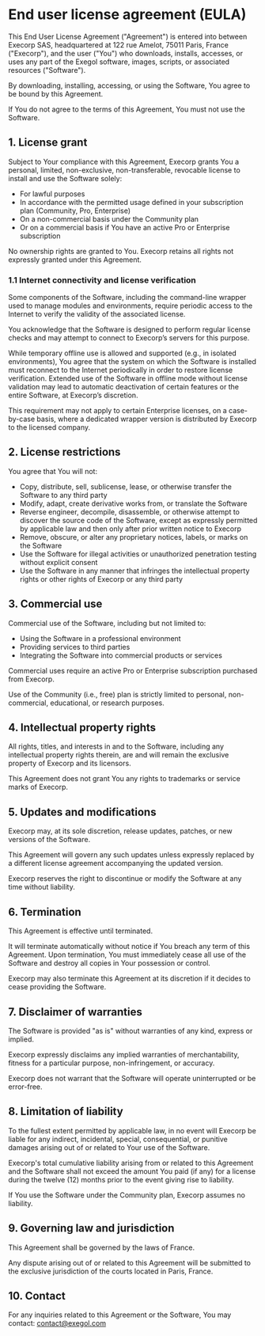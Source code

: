 # End user license agreement (EULA)

This End User License Agreement ("Agreement") is entered into between Execorp SAS, headquartered at 122 rue Amelot, 75011 Paris, France ("Execorp"), and the user ("You") who downloads, installs, accesses, or uses any part of the Exegol software, images, scripts, or associated resources ("Software").

By downloading, installing, accessing, or using the Software, You agree to be bound by this Agreement.

If You do not agree to the terms of this Agreement, You must not use the Software.

## 1. License grant

Subject to Your compliance with this Agreement, Execorp grants You a personal, limited, non-exclusive, non-transferable, revocable license to install and use the Software solely:
- For lawful purposes
- In accordance with the permitted usage defined in your subscription plan (Community, Pro, Enterprise)
- On a non-commercial basis under the Community plan
- Or on a commercial basis if You have an active Pro or Enterprise subscription

No ownership rights are granted to You. Execorp retains all rights not expressly granted under this Agreement.

### 1.1 Internet connectivity and license verification

Some components of the Software, including the command-line wrapper used to manage modules and environments, require periodic access to the Internet to verify the validity of the associated license.

You acknowledge that the Software is designed to perform regular license checks and may attempt to connect to Execorp’s servers for this purpose.

While temporary offline use is allowed and supported (e.g., in isolated environments), You agree that the system on which the Software is installed must reconnect to the Internet periodically in order to restore license verification. Extended use of the Software in offline mode without license validation may lead to automatic deactivation of certain features or the entire Software, at Execorp’s discretion.

This requirement may not apply to certain Enterprise licenses, on a case-by-case basis, where a dedicated wrapper version is distributed by Execorp to the licensed company.

## 2. License restrictions

You agree that You will not:
- Copy, distribute, sell, sublicense, lease, or otherwise transfer the Software to any third party
- Modify, adapt, create derivative works from, or translate the Software
- Reverse engineer, decompile, disassemble, or otherwise attempt to discover the source code of the Software, except as expressly permitted by applicable law and then only after prior written notice to Execorp
- Remove, obscure, or alter any proprietary notices, labels, or marks on the Software
- Use the Software for illegal activities or unauthorized penetration testing without explicit consent
- Use the Software in any manner that infringes the intellectual property rights or other rights of Execorp or any third party

## 3. Commercial use

Commercial use of the Software, including but not limited to:
- Using the Software in a professional environment
- Providing services to third parties
- Integrating the Software into commercial products or services

Commercial uses require an active Pro or Enterprise subscription purchased from Execorp.

Use of the Community (i.e., free) plan is strictly limited to personal, non-commercial, educational, or research purposes.

## 4. Intellectual property rights

All rights, titles, and interests in and to the Software, including any intellectual property rights therein, are and will remain the exclusive property of Execorp and its licensors.

This Agreement does not grant You any rights to trademarks or service marks of Execorp.

## 5. Updates and modifications

Execorp may, at its sole discretion, release updates, patches, or new versions of the Software.

This Agreement will govern any such updates unless expressly replaced by a different license agreement accompanying the updated version.

Execorp reserves the right to discontinue or modify the Software at any time without liability.

## 6. Termination

This Agreement is effective until terminated.

It will terminate automatically without notice if You breach any term of this Agreement. Upon termination, You must immediately cease all use of the Software and destroy all copies in Your possession or control.

Execorp may also terminate this Agreement at its discretion if it decides to cease providing the Software.

## 7. Disclaimer of warranties

The Software is provided "as is" without warranties of any kind, express or implied.

Execorp expressly disclaims any implied warranties of merchantability, fitness for a particular purpose, non-infringement, or accuracy.

Execorp does not warrant that the Software will operate uninterrupted or be error-free.

## 8. Limitation of liability

To the fullest extent permitted by applicable law, in no event will Execorp be liable for any indirect, incidental, special, consequential, or punitive damages arising out of or related to Your use of the Software.

Execorp's total cumulative liability arising from or related to this Agreement and the Software shall not exceed the amount You paid (if any) for a license during the twelve (12) months prior to the event giving rise to liability.

If You use the Software under the Community plan, Execorp assumes no liability.

## 9. Governing law and jurisdiction

This Agreement shall be governed by the laws of France.

Any dispute arising out of or related to this Agreement will be submitted to the exclusive jurisdiction of the courts located in Paris, France.

## 10. Contact

For any inquiries related to this Agreement or the Software, You may contact: [contact@exegol.com](mailto:contact@exegol.com)
